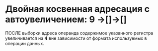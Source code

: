 # Двойная косвенная адресация c автоувеличением: 9 ->[]->[]
ПОСЛЕ выборки адреса операнда содержимое указанного регистра увеличивается на **4** вне зависимости от  формата используемых в операции данных.